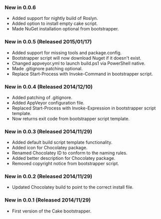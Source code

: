 ### New in 0.0.6
* Added support for nightly build of Roslyn.
* Added option to install empty cake script.
* Made NuGet installation optional from bootstrapper.

### New in 0.0.5 (Released 2015/01/17)
* Added support for missing tools and package.config.
* Bootstrapper script will now download Nuget if it doesn't exist.
* Changed appveyor.yml to launch build.ps1 via PowerShell native.
* Made .gitignore patching optional.
* Replace Start-Process with Invoke-Command in bootstrapper script.

### New in 0.0.4 (Released 2014/12/10)
* Added patching of .gitignore.
* Added AppVeyor configuration file.
* Replaced Start-Process with Invoke-Expression in bootstrapper script template.
* Now returns exit code from bootstrapper script template.

### New in 0.0.3 (Released 2014/11/29)
* Added default build script template functionality.
* Added icon for Chocolatey package.
* Renamed Chocolatey ID to conform to the naming rules.
* Added better description for Chocolatey package.
* Removed copyright notice from bootstrapper script.

### New in 0.0.2 (Released 2014/11/29)
* Updated Chocolatey build to point to the correct install file.

### New in 0.0.1 (Released 2014/11/29)
* First version of the Cake bootstrapper.